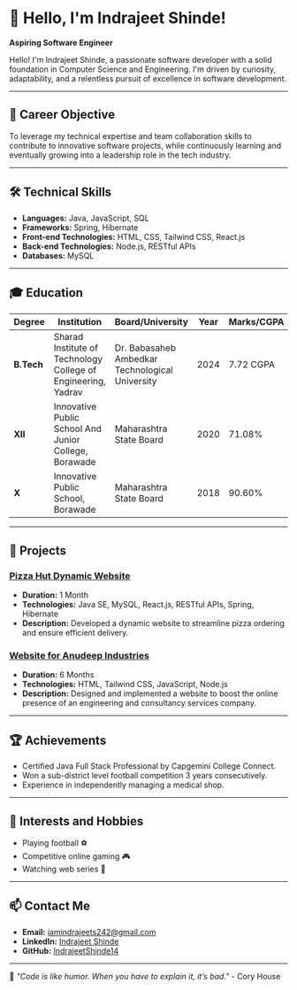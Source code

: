 # 👋 Hello, I'm **Indrajeet Shinde**!

**Aspiring Software Engineer**

Hello! I'm Indrajeet Shinde, a passionate software developer with a solid foundation in Computer Science and Engineering. I'm driven by curiosity, adaptability, and a relentless pursuit of excellence in software development. 

---

## 🎯 Career Objective
To leverage my technical expertise and team collaboration skills to contribute to innovative software projects, while continuously learning and eventually growing into a leadership role in the tech industry.

---

## 🛠️ Technical Skills

- **Languages:** Java, JavaScript, SQL
- **Frameworks:** Spring, Hibernate
- **Front-end Technologies:** HTML, CSS, Tailwind CSS, React.js
- **Back-end Technologies:** Node.js, RESTful APIs
- **Databases:** MySQL

---

## 🎓 Education

| Degree      | Institution                                                                                    | Board/University                                | Year  | Marks/CGPA |
|-------------|------------------------------------------------------------------------------------------------|-------------------------------------------------|-------|------------|
| **B.Tech**  | Sharad Institute of Technology College of Engineering, Yadrav                                  | Dr. Babasaheb Ambedkar Technological University | 2024  | 7.72 CGPA  |
| **XII**     | Innovative Public School And Junior College, Borawade                                          | Maharashtra State Board                         | 2020  | 71.08%     |
| **X**       | Innovative Public School, Borawade                                                             | Maharashtra State Board                         | 2018  | 90.60%     |

---

## 🚀 Projects

### [Pizza Hut Dynamic Website](https://github.com/your-repo-link)
- **Duration:** 1 Month
- **Technologies:** Java SE, MySQL, React.js, RESTful APIs, Spring, Hibernate
- **Description:** Developed a dynamic website to streamline pizza ordering and ensure efficient delivery. 

### [Website for Anudeep Industries](https://github.com/IndrajeetShinde14/Final-Year-Project)
- **Duration:** 6 Months
- **Technologies:** HTML, Tailwind CSS, JavaScript, Node.js
- **Description:** Designed and implemented a website to boost the online presence of an engineering and consultancy services company.

---

## 🏆 Achievements
- Certified Java Full Stack Professional by Capgemini College Connect.
- Won a sub-district level football competition 3 years consecutively.
- Experience in independently managing a medical shop.

---

## 🌱 Interests and Hobbies
- Playing football ⚽
- Competitive online gaming 🎮
- Watching web series 🎥

---

## 📫 Contact Me
- **Email:** [iamindrajeets242@gmail.com](mailto:iamindrajeets242@gmail.com)
- **LinkedIn:** [Indrajeet Shinde](https://www.linkedin.com/in/indrajeet-shinde/)
- **GitHub:** [IndrajeetShinde14](https://github.com/IndrajeetShinde14)

---

🌟 *"Code is like humor. When you have to explain it, it’s bad."* - Cory House

